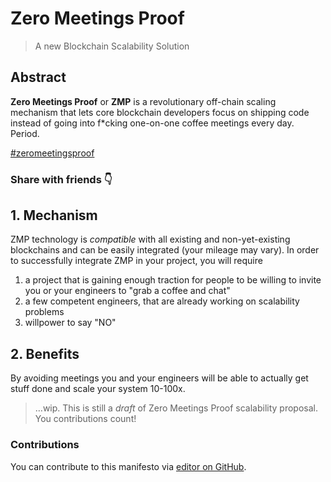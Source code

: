 # Zero Meetings Proof
> A new Blockchain Scalability Solution

## Abstract
**Zero Meetings Proof** or **ZMP** is a revolutionary off-chain scaling mechanism that lets core blockchain developers focus on shipping code instead of going into f*cking one-on-one coffee meetings every day. Period.

[#zeromeetingsproof](https://twitter.com/hashtag/zeromeetingsproof)

### Share with friends 👇
<!-- Go to www.addthis.com/dashboard to customize your tools -->
<script type="text/javascript" src="//s7.addthis.com/js/300/addthis_widget.js#pubid=ra-5aaa6119b48105d0"></script>
<!-- Go to www.addthis.com/dashboard to customize your tools -->
<div class="addthis_inline_share_toolbox"></div>

## 1. Mechanism
ZMP technology is *compatible* with all existing and non-yet-existing blockchains and can be easily integrated (your mileage may vary).
In order to successfully integrate ZMP in your project, you will require
1. a project that is gaining enough traction for people to be willing to invite you or your engineers to "grab a coffee and chat"
1. a few competent engineers, that are already working on scalability problems
1. willpower to say "NO"

## 2. Benefits
By avoiding meetings you and your engineers will be able to actually get stuff done and scale your system 10-100x. 

> …wip. This is still a *draft* of Zero Meetings Proof scalability proposal. You contributions count!

### Contributions
You can contribute to this manifesto via [editor on GitHub](https://github.com/ksaitor/zeromeetingsproof/edit/master/README.md).
